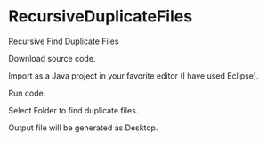 # RecursiveDuplicateFiles
Recursive Find Duplicate Files

Download source code.

Import as a Java project in your favorite editor (I have used Eclipse).

Run code.

Select Folder to find duplicate files.

Output file will be generated as Desktop.
